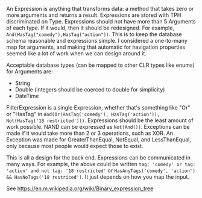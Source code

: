 An Expression is anything that transforms data: a method that takes zero or more arguments and returns a result.
Expressions are stored with TPH discriminated on Type. Expressions should not have more than 5 Arguments of each type. If it would, then it
should be redesigned. For example, `And(HasTag("comedy"),HasTag("action"))`. This is to keep the database schema
reasonable and expressions simple. I considered a one-to-many map for arguments, and making that automatic for
navigation properties seemed like a lot of work when we can design around it.

Acceptable database types (can be mapped to other CLR types like enums) for Arguments are:

- String
- Double (integers should be coerced to double for simplicity)
- DateTime

FilterExpression is a single Expression, whether that's something like "Or" or "HasTag"
in `And(Or(HasTag('comedy'), HasTag('action')), Not(HasTag('18 restricted')))`. Expressions should be the least amount
of work possible. NAND can be expressed as `Not(And())`. Exceptions can be made if it would take more than 2 or 3
operations, such as XOR. An Exception was made for GreaterThanEqual, NotEqual, and LessThanEqual, only because most
people would expect those to exist.

This is all a design for the back end. Expressions can be communicated in many ways. For example, the above could be
written `tag: 'comedy' or tag: 'action' and not tag: '18 restricted'`
or `HasAnyTags('comedy', 'action') && HasNoTags('18 restriced')`. It just depends on how you map the input.

See https://en.m.wikipedia.org/wiki/Binary_expression_tree
